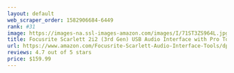 ```yaml
---
layout: default 
﻿web_scraper_order: 1582906684-6449
rank: #31
image: https://images-na.ssl-images-amazon.com/images/I/71ST3ZS964L.jpg
title: Focusrite Scarlett 2i2 (3rd Gen) USB Audio Interface with Pro Tools | First
url: https://www.amazon.com/Focusrite-Scarlett-Audio-Interface-Tools/dp/B07QR73T66/ref=zg_mw_musical-instruments_31?_encoding=UTF8&psc=1&refRID=8WS11NK2AYWPF8KSMPEX
reviews: 4.7 out of 5 stars
price: $159.99 
---
```

